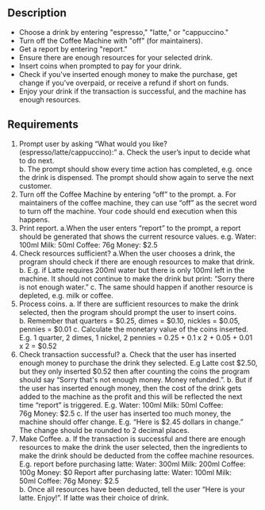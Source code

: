 Description
-----

- Choose a drink by entering "espresso," "latte," or "cappuccino."
- Turn off the Coffee Machine with "off" (for maintainers).
- Get a report by entering "report."
- Ensure there are enough resources for your selected drink.
- Insert coins when prompted to pay for your drink.
- Check if you've inserted enough money to make the purchase, get change if you've overpaid, or receive a refund if short on funds.
- Enjoy your drink if the transaction is successful, and the machine has enough resources.

Requirements
-----

1. Prompt user by asking “What would you like? (espresso/latte/cappuccino):​” 
    a. Check the user’s input to decide what to do next.  
    b. The prompt should show every time action has completed, e.g. once the drink is dispensed. The prompt should show again to serve the next customer.  
2. Turn off the Coffee Machine by entering “off​” to the prompt. 
    a. For maintainers of the coffee machine, they can use “off” as the secret word to turn off the machine. Your code should end execution when this happens.  
3. Print report. 
    a.When the user enters “report” to the prompt, a report should be generated that shows the current resource values. e.g.  Water: 100ml Milk: 50ml Coffee: 76g Money: $2.5 
4. Check resources sufficient? 
    a.When the user chooses a drink, the program should check if there are enough resources to make that drink.  
    b. E.g. if Latte requires 200ml water but there is only 100ml left in the machine. It should not continue to make the drink but print: “Sorry there is not enough water.​” c. The same should happen if another resource is depleted, e.g. milk or coffee.  
5. Process coins. 
    a. If there are sufficient resources to make the drink selected, then the program should prompt the user to insert coins.  
    b. Remember that quarters = $0.25, dimes = $0.10, nickles = $0.05, pennies = $0.01 
    c. Calculate the monetary value of the coins inserted. E.g. 1 quarter, 2 dimes, 1 nickel, 2 pennies = 0.25 + 0.1 x 2 + 0.05 + 0.01 x 2 = $0.52  
6. Check transaction successful? 
    a. Check that the user has inserted enough money to purchase the drink they selected. E.g Latte cost $2.50, but they only inserted $0.52 then after counting the coins the program should say “Sorry that's not enough money. Money refunded.​”. 
    b. But if the user has inserted enough money, then the cost of the drink gets added to the machine as the profit and this will be reflected the next time “report” is triggered. E.g.  Water: 100ml Milk: 50ml Coffee: 76g Money: $2.5 
    c. If the user has inserted too much money, the machine should offer change.  E.g. “Here is $2.45 dollars in change.” The change should be rounded to 2 decimal places.  
7. Make Coffee. 
    a. If the transaction is successful and there are enough resources to make the drink the user selected, then the ingredients to make the drink should be deducted from the coffee machine resources.   E.g. report before purchasing latte: Water: 300ml Milk: 200ml Coffee: 100g Money: $0  Report after purchasing latte: Water: 100ml Milk: 50ml Coffee: 76g Money: $2.5  
    b. Once all resources have been deducted, tell the user “Here is your latte. Enjoy!”. If latte was their choice of drink. 